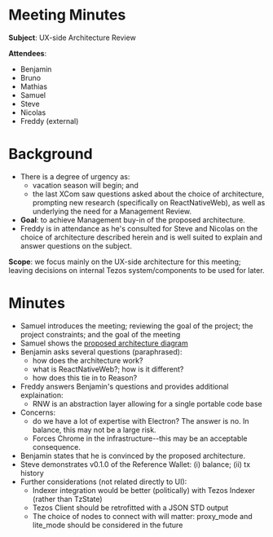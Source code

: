 # Meeting Minutes

**Subject**: UX-side Architecture Review

**Attendees**:
 * Benjamin
 * Bruno
 * Mathias
 * Samuel
 * Steve
 * Nicolas
 * Freddy (external)

# Background

 * There is a degree of urgency as: 
     * vacation season will begin; and
     * the last XCom saw questions asked about the choice of architecture, prompting new research (specifically on ReactNativeWeb), as well as underlying the need for a Management Review.
 * **Goal**: to achieve Management buy-in of the proposed architecture.
 * Freddy is in attendance as he's consulted for Steve and Nicolas on the choice of architecture described herein and is well suited to explain and answer questions on the subject.

**Scope**: we focus mainly on the UX-side architecture for this meeting; leaving decisions on internal Tezos system/components to be used for later.

# Minutes
 * Samuel introduces the meeting; reviewing the goal of the project; the project constraints; and the goal of the meeting
 * Samuel shows the [proposed architecture diagram](/docs/architecture.md)
 * Benjamin asks several questions (paraphrased):
     * how does the architecture work?
     * what is ReactNativeWeb?; how is it different?
     * how does this tie in to Reason?
 * Freddy answers Benjamin's questions and provides additional explaination:
     * RNW is an abstraction layer allowing for a single portable code base
 * Concerns:
     * do we have a lot of expertise with Electron? The answer is no. In balance, this may not be a large risk.
     * Forces Chrome in the infrastructure--this may be an acceptable consequence.
 * Benjamin states that he is convinced by the proposed architecture.
 * Steve demonstrates v0.1.0 of the Reference Wallet: (i) balance; (ii) tx history
 * Further considerations (not related directly to UI):
     * Indexer integration would be better (politically) with Tezos Indexer (rather than TzState)
     * Tezos Client should be retrofitted with a JSON STD output
     * The choice of nodes to connect with will matter: proxy_mode and lite_mode should be considered in the future
